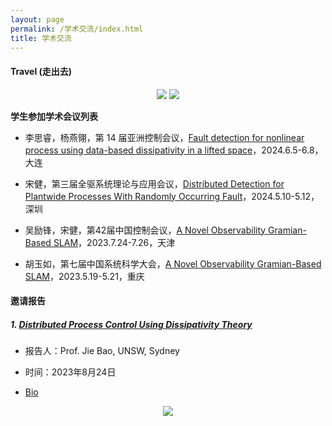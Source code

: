 ```yaml
---
layout: page
permalink: /学术交流/index.html
title: 学术交流 
---
```


#### Travel (走出去)

<div align="center">
<img src="https://usst-lilab.github.io/images/学术交流/map2.png">
<img src="https://usst-lilab.github.io/images/学术交流/map1.png">
</div>

**学生参加学术会议列表**

- 李思睿，杨燕翎，第 14 届亚洲控制会议，[Fault detection for nonlinear process using data-based dissipativity in a lifted space]()，2024.6.5-6.8，大连

- 宋健，第三届全驱系统理论与应用会议，[Distributed Detection for Plantwide Processes With Randomly Occurring Fault]()，2024.5.10-5.12，深圳

- 吴励锋，宋健，第42届中国控制会议，[A Novel Observability Gramian-Based SLAM]()，2023.7.24-7.26，天津

- 胡玉如，第七届中国系统科学大会，[A Novel Observability Gramian-Based SLAM]()，2023.5.19-5.21，重庆

#### 邀请报告

##### 1. [Distributed Process Control Using Dissipativity Theory](https://lxy.usst.edu.cn/2023/0823/c6729a304218/page.htm)

- 报告人：Prof. Jie Bao, UNSW, Sydney

- 时间：2023年8月24日

- [Bio](https://research.unsw.edu.au/people/professor-jie-bao)

<div align="center">
<img src="https://usst-lilab.github.io/images/1.jpg">
</div>
